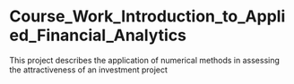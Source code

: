 # Course_Work_Introduction_to_Applied_Financial_Analytics
This project describes the application of numerical methods in assessing the attractiveness of an investment project
